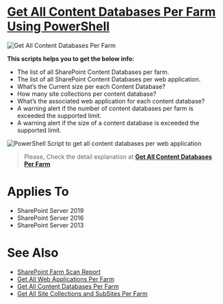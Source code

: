 # [Get All Content Databases Per Farm Using PowerShell](https://spgeeks.devoworx.com/get-all-content-databases-per-farm)

![Get All Content Databases Per Farm](https://i0.wp.com/spgeeks.devoworx.com/wp-content/uploads/2020/03/How-many-Content-Databases-List-Per-Farm.png)

**This scripts helps you to get the below info:**

- The list of all SharePoint Content Databases per farm.
- The list of all SharePoint Content Databases per web application.
- What’s the Current size per each Content Database?
- How many site collections per content database?
- What’s the associated web application for each content database?
- A warning alert if the number of content databases per farm is exceeded the supported limit.
- A warning alert if the size of a content database is exceeded the supported limit.

![PowerShell Script to get all content databases per web application](https://i0.wp.com/spgeeks.devoworx.com/wp-content/uploads/2020/03/Get-Content-Database-size-Per-Web-Application-in-SharePoint-farm.png)

> Please, Check the detail explanation at **[Get All Content Databases Per Farm](https://spgeeks.devoworx.com/get-all-content-databases-per-farm)**

# Applies To

- SharePoint Server 2019
- SharePoint Server 2016
- SharePoint Server 2013

# See Also

- [SharePoint Farm Scan Report](https://spgeeks.devoworx.com/sharepoint-farm-scan-report-powerhell-script/)
- [Get All Web Applications Per Farm](https://spgeeks.devoworx.com/get-all-web-applications-per-farm/)
- [Get All Content Databases Per Farm](https://spgeeks.devoworx.com/get-all-content-databases-per-farm/)
- [Get All Site Collections and SubSites Per Farm](https://spgeeks.devoworx.com/all-site-collections-and-subsites-per-farm)

